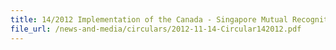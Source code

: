 ```yaml
---
title: 14/2012 Implementation of the Canada - Singapore Mutual Recognition Arrangement
file_url: /news-and-media/circulars/2012-11-14-Circular142012.pdf
---
```

